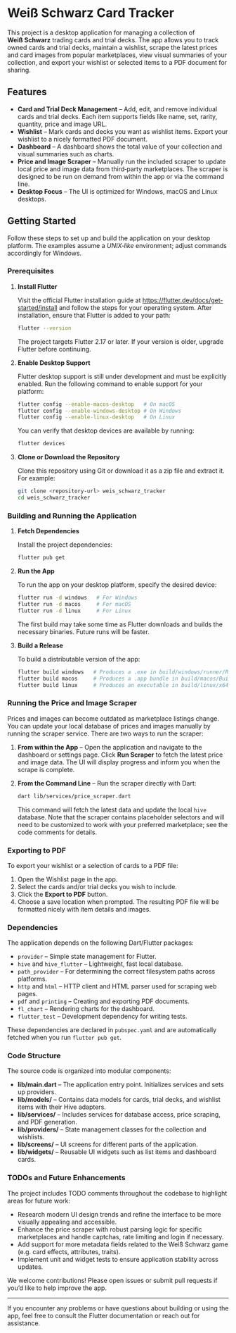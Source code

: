 # Weiß Schwarz Card Tracker

This project is a desktop application for managing a collection of **Weiß Schwarz** trading cards and trial decks.  The app allows you to track owned cards and trial decks, maintain a wishlist, scrape the latest prices and card images from popular marketplaces, view visual summaries of your collection, and export your wishlist or selected items to a PDF document for sharing.

## Features

- **Card and Trial Deck Management** – Add, edit, and remove individual cards and trial decks.  Each item supports fields like name, set, rarity, quantity, price and image URL.
- **Wishlist** – Mark cards and decks you want as wishlist items.  Export your wishlist to a nicely formatted PDF document.
- **Dashboard** – A dashboard shows the total value of your collection and visual summaries such as charts.
- **Price and Image Scraper** – Manually run the included scraper to update local price and image data from third‑party marketplaces.  The scraper is designed to be run on demand from within the app or via the command line.
- **Desktop Focus** – The UI is optimized for Windows, macOS and Linux desktops.

## Getting Started

Follow these steps to set up and build the application on your desktop platform.  The examples assume a *UNIX‑like* environment; adjust commands accordingly for Windows.

### Prerequisites

1. **Install Flutter**

   Visit the official Flutter installation guide at <https://flutter.dev/docs/get-started/install> and follow the steps for your operating system.  After installation, ensure that Flutter is added to your path:

   ```bash
   flutter --version
   ```

   The project targets Flutter 2.17 or later.  If your version is older, upgrade Flutter before continuing.

2. **Enable Desktop Support**

   Flutter desktop support is still under development and must be explicitly enabled.  Run the following command to enable support for your platform:

   ```bash
   flutter config --enable-macos-desktop   # On macOS
   flutter config --enable-windows-desktop # On Windows
   flutter config --enable-linux-desktop   # On Linux
   ```

   You can verify that desktop devices are available by running:

   ```bash
   flutter devices
   ```

3. **Clone or Download the Repository**

   Clone this repository using Git or download it as a zip file and extract it.  For example:

   ```bash
   git clone <repository‑url> weis_schwarz_tracker
   cd weis_schwarz_tracker
   ```

### Building and Running the Application

1. **Fetch Dependencies**

   Install the project dependencies:

   ```bash
   flutter pub get
   ```

2. **Run the App**

   To run the app on your desktop platform, specify the desired device:

   ```bash
   flutter run -d windows   # For Windows
   flutter run -d macos     # For macOS
   flutter run -d linux     # For Linux
   ```

   The first build may take some time as Flutter downloads and builds the necessary binaries.  Future runs will be faster.

3. **Build a Release**

   To build a distributable version of the app:

   ```bash
   flutter build windows   # Produces a .exe in build/windows/runner/Release
   flutter build macos     # Produces a .app bundle in build/macos/Build/Products/Release
   flutter build linux     # Produces an executable in build/linux/x64/release/bundle
   ```

### Running the Price and Image Scraper

Prices and images can become outdated as marketplace listings change.  You can update your local database of prices and images manually by running the scraper service.  There are two ways to run the scraper:

1. **From within the App** – Open the application and navigate to the dashboard or settings page.  Click **Run Scraper** to fetch the latest price and image data.  The UI will display progress and inform you when the scrape is complete.

2. **From the Command Line** – Run the scraper directly with Dart:

   ```bash
   dart lib/services/price_scraper.dart
   ```

   This command will fetch the latest data and update the local `hive` database.  Note that the scraper contains placeholder selectors and will need to be customized to work with your preferred marketplace; see the code comments for details.

### Exporting to PDF

To export your wishlist or a selection of cards to a PDF file:

1. Open the Wishlist page in the app.
2. Select the cards and/or trial decks you wish to include.
3. Click the **Export to PDF** button.
4. Choose a save location when prompted.  The resulting PDF file will be formatted nicely with item details and images.

### Dependencies

The application depends on the following Dart/Flutter packages:

- `provider` – Simple state management for Flutter.
- `hive` and `hive_flutter` – Lightweight, fast local database.
- `path_provider` – For determining the correct filesystem paths across platforms.
- `http` and `html` – HTTP client and HTML parser used for scraping web pages.
- `pdf` and `printing` – Creating and exporting PDF documents.
- `fl_chart` – Rendering charts for the dashboard.
- `flutter_test` – Development dependency for writing tests.

These dependencies are declared in `pubspec.yaml` and are automatically fetched when you run `flutter pub get`.

### Code Structure

The source code is organized into modular components:

- **lib/main.dart** – The application entry point.  Initializes services and sets up providers.
- **lib/models/** – Contains data models for cards, trial decks, and wishlist items with their Hive adapters.
- **lib/services/** – Includes services for database access, price scraping, and PDF generation.
- **lib/providers/** – State management classes for the collection and wishlists.
- **lib/screens/** – UI screens for different parts of the application.
- **lib/widgets/** – Reusable UI widgets such as list items and dashboard cards.

### TODOs and Future Enhancements

The project includes TODO comments throughout the codebase to highlight areas for future work:

- Research modern UI design trends and refine the interface to be more visually appealing and accessible.
- Enhance the price scraper with robust parsing logic for specific marketplaces and handle captchas, rate limiting and login if necessary.
- Add support for more metadata fields related to the Weiß Schwarz game (e.g. card effects, attributes, traits).
- Implement unit and widget tests to ensure application stability across updates.

We welcome contributions!  Please open issues or submit pull requests if you’d like to help improve the app.

---

If you encounter any problems or have questions about building or using the app, feel free to consult the Flutter documentation or reach out for assistance.
